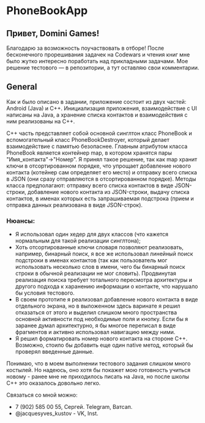 # PhoneBookApp
## Привет, Domini Games!
Благодарю за возможность поучаствовать в отборе! После бесконечного прорешивания задачек на Codewars и чтения книг мне было жутко интересно поработать над прикладными задачами. Мое решение тестового — в репозитории, а тут оставляю свои комментарии.

## General
Как и было описано в задании, приложение состоит из двух частей: Android (Java) и C++. Инициализация приложения, взаимодействие с UI написаны на Java, а хранение списка контактов и взаимодействия с ним реализованы на C++. 


C++ часть представляет собой основной синглтон класс PhoneBook и вспомогательный класс PhoneBookDestroyer, который делает взаимодействие с памятью безопаснее.
Главным атрибутом класса PhoneBook является контейнер map, в котором хранятся пары "Имя_контакта"->"Номер". Я принял такое решение, так как map хранит ключи в отсортированном порядке, что упрощает добавление нового контакта (котейнер сам определяет его место) и отправку всего списка в JSON (они сразу отправляются в отсортированном порядке). Методы класса предполагают: отправку всего списка контактов в виде JSON-строки, добавление нового контакта из JSON-строки, выдачу списка контактов, в именах которых есть запрашиваемая подстрока (прием и отправка данных реализована в виде JSON-строк).

### Нюансы:
- Я использовал один хедер для двух классов (что кажется нормальным для такой реализации синглтона);
- Хоть отсортированные ключи словаря позволяют реализовать, например, бинарный поиск, я все же использовал линейный поиск подстроки в именах контактов (так как пользователь мог использовать несколько слов в имени, чего бы бинарный поиск строки в обычной реализации не мог словить). Продвинутая реализация поиска требует тотального пересмотра архитектуры и другого подхода к харанению информации о контакте, что нарушало бы условия тестового.
- В своем прототипе я реализовал добавление нового контакта в виде отдельного экрана, но в выложенном здесь варинате я решил отказаться от этого и выделил слишком много пространства основной активности под необходимые поля и кнопку. Если бы я заранее думал архитектурно, я бы многое переписал в виде фрагментов и активно использовал навигацию между ними.
- Я решил форматировать номер нового контакта на стороне C++. Возможно, стоило бы добавить еще один native метод, который бы проверял введенные данные.

Понимаю, что в моем выполнении тестового задания слишком много костылей. Но надеюсь, оно хотя бы покажет мою готовность учиться новому - ранее мне не приходилось писать на Java, но после школы C++ это оказалось довольно легко.

Связаться со мной можно:
- 7 (902) 585 00 55, Сергей. Telegram, Ватсап.
- @jacquesyves_kustov - VK, Inst.

